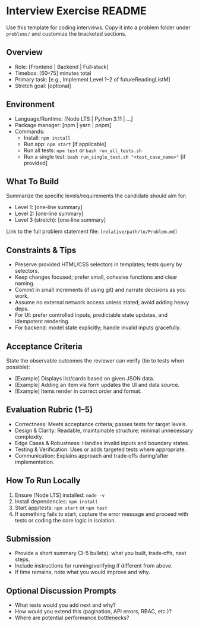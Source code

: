 # Interview Exercise README

Use this template for coding interviews. Copy it into a problem folder under `problems/` and customize the bracketed sections.

## Overview

- Role: [Frontend | Backend | Full‑stack]
- Timebox: [60–75] minutes total
- Primary task: [e.g., Implement Level 1–2 of futureReadingListM]
- Stretch goal: [optional]

## Environment

- Language/Runtime: [Node LTS | Python 3.11 | …]
- Package manager: [npm | yarn | pnpm]
- Commands:
  - Install: `npm install`
  - Run app: `npm start` [if applicable]
  - Run all tests: `npm test` or `bash run_all_tests.sh`
  - Run a single test: `bash run_single_test.sh "<test_case_name>"` [if provided]

## What To Build

Summarize the specific levels/requirements the candidate should aim for:

- Level 1: [one‑line summary]
- Level 2: [one‑line summary]
- Level 3 (stretch): [one‑line summary]

Link to the full problem statement file: `[relative/path/to/Problem.md]`

## Constraints & Tips

- Preserve provided HTML/CSS selectors in templates; tests query by selectors.
- Keep changes focused; prefer small, cohesive functions and clear naming.
- Commit in small increments (if using git) and narrate decisions as you work.
- Assume no external network access unless stated; avoid adding heavy deps.
- For UI: prefer controlled inputs, predictable state updates, and idempotent rendering.
- For backend: model state explicitly; handle invalid inputs gracefully.

## Acceptance Criteria

State the observable outcomes the reviewer can verify (tie to tests when possible):

- [Example] Displays list/cards based on given JSON data.
- [Example] Adding an item via form updates the UI and data source.
- [Example] Items render in correct order and format.

## Evaluation Rubric (1–5)

- Correctness: Meets acceptance criteria; passes tests for target levels.
- Design & Clarity: Readable, maintainable structure; minimal unnecessary complexity.
- Edge Cases & Robustness: Handles invalid inputs and boundary states.
- Testing & Verification: Uses or adds targeted tests where appropriate.
- Communication: Explains approach and trade‑offs during/after implementation.

## How To Run Locally

1. Ensure [Node LTS] installed: `node -v`
2. Install dependencies: `npm install`
3. Start app/tests: `npm start` or `npm test`
4. If something fails to start, capture the error message and proceed with tests or coding the core logic in isolation.

## Submission

- Provide a short summary (3–5 bullets): what you built, trade‑offs, next steps.
- Include instructions for running/verifying if different from above.
- If time remains, note what you would improve and why.

## Optional Discussion Prompts

- What tests would you add next and why?
- How would you extend this (pagination, API errors, RBAC, etc.)?
- Where are potential performance bottlenecks?

